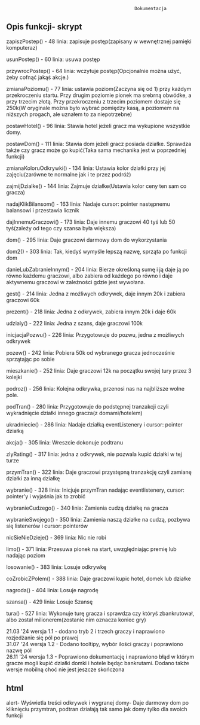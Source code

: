                                                     Dokumentacja
   <h2>Opis funkcji- skrypt</h2>                                                               
<p>zapiszPostep() - 48 linia: zapisuje postęp(zapisany w wewnętrznej pamięki komputeraz)</p>
<p>usunPostep() - 60 linia: usuwa postęp</p>
<p>przywrocPostep() - 64 linia: wczytuje postęp(Opcjonalnie można użyć, żeby cofnąć jakąś akcje.)</p>
<p>zmianaPoziomu() - 77 linia: ustawia poziom(Zaczyna się od 1) przy każdym przekroczeniu startu. Przy drugim poziomie pionek ma srebrną obwódke, a przy trzecim złotą. Przy przekroczeniu z trzecim poziomem dostaje się 250k(W oryginale można było wybrać pomiędzy kasą, a poziomem na niższych progach, ale uznałem to za niepotrzebne)</p>

<p>postawHotel() - 96 linia: Stawia hotel jeżeli gracz ma wykupione wszystkie domy.</p>
<p>postawDom() - 111 linia: Stawia dom jeżeli gracz posiada działke. Sprawdza także czy gracz może go kupić(Taka sama mechanika jest w poprzedniej funkcji)</p>
<p>zmianaKoloruOdkrywki() - 134 linia: Ustawia kolor działki przy jej zajęciu(zarówne te normalne jak i te przez podróż)</p>
<p>zajmijDzialke() - 144 linia: Zajmuje działke(Ustawia kolor ceny ten sam co gracza)</p>

<p>nadajKlikBilansom() - 163 linia: Nadaje cursor: pointer następnemu balansowi i przestawia licznik</p>
<p>dajInnemuGraczowi() - 173 linia: Daje innemu graczowi 40 tyś lub 50 tyś(zależy od tego czy szansa była większa)</p>
<p>dom() - 295 linia: Daje graczowi darmowy dom do wykorzystania</p>

<p>dom2() - 303 linia: Tak, kiedyś wymyśle lepszą nazwę, sprząta po funkcji dom</p>
<p>danieLubZabranieInnym() - 204 linia: Bierze określoną sumę i ją daje ją po równo każdemu graczowi, albo zabiera od każdego po równo i daje aktywnemu graczowi w zależności gdzie jest wywołana.</p>
<p>gest() - 214 linia: Jedna z możliwych odkrywek, daje innym 20k i zabiera graczowi 60k</p>

<p>prezent() - 218 linia: Jedna z odkrywek, zabiera innym 20k i daje 60k</p>
<p>udzialy() - 222 linia: Jedna z szans, daje graczowi 100k</p>
<p>inicjacjaPozwu() - 226 linia: Przygotowuje do pozwu, jedna z możliwych odkrywek</p>
<p>pozew() - 242 linia: Pobiera 50k od wybranego gracza jednocześnie sprzątając po sobie</p>
<p>mieszkanie() - 252 linia: Daje graczowi 12k na początku swojej tury przez 3 kolejki</p>

<p>podroz() - 256 linia: Kolejna odkrywka, przenosi nas na najbliższe wolne pole.</p>
<p>podTran() - 280 linia: Przygotowuje do podstępnej tranzakcji czyli wykradnięcie działki innego gracza(z domami/hotelem)</p>
<p>ukradniecie() - 286 linia: Nadaje działką eventListenery i cursor: pointer działką</p>
<p>akcja() - 305 linia: Wreszcie dokonuje podtranu</p>

<p>zlyRating() - 317 linia: jedna z odkrywek, nie pozwala kupić działki w tej turze</p>
<p>przymTran() - 322 linia: Daje graczowi przystępną tranzakcję czyli zamianę działki za inną działkę</p>
<p>wybranie() - 328 linia: Inicjuje przymTran nadając eventlistenery, cursor: pointer'y i wyjaśnia jak to zrobić</p>
<p>wybranieCudzego() - 340 linia: Zamienia cudzą działkę na gracza</p>

<p>wybranieSwojego() - 350 linia: Zamienia naszą działke na cudzą, pozbywa się listenerów i cursor: pointerów</p>
<p>nicSieNieDzieje() - 369 linia: Nic nie robi</p>
<p>limo() - 371 linia: Przesuwa pionek na start, uwzględniając premię lub nadając poziom</p>
<p>losowanie() - 383 linia: Losuje odkrywkę</p>

<p>coZrobicZPolem() - 388 linia: Daje graczowi kupic hotel, domek lub działke</p>
<p>nagroda() - 404 linia: Losuje nagrodę</p>
<p>szansa() - 429 linia: Losuje Szansę</p>
<p>tura() - 527 linia: Wykonuje turę gracza i sprawdza czy któryś zbankrutował, albo został milionerem(zostanie nim oznacza koniec gry)</p>

21.03 '24 wersja 1.1 - dodano tryb 2 i trzech graczy i naprawiono rozjedżanie się pól po prawej<br>
31.07 '24 wersja 1.2 - Dodano tooltipy, wybór ilości graczy i poprawiono nazwę pól<br>
26.11 '24 wersja 1.3 - Poprawiono dokumentację i naprawiono błąd w którym gracze mogli kupić działki domki i hotele będąc bankrutami. Dodano także wersje mobilną choć nie jest jeszcze skończona

<h2>html</h2>
alert- Wyświetla treści odkrywek i wygranej
domy- Daje darmowy dom po kliknięciu
przymtran, podtran działają tak samo jak domy tylko dla swoich funkcji
